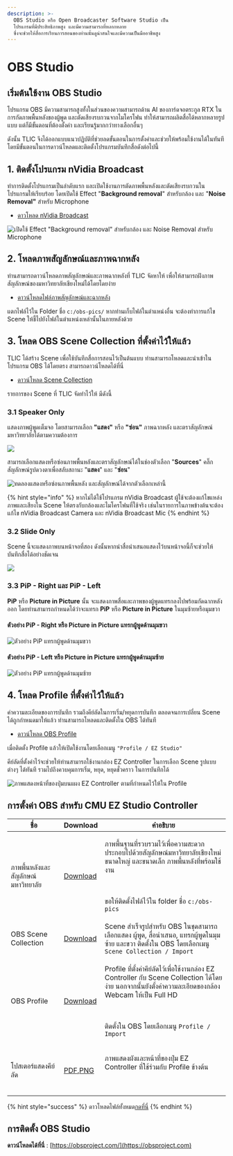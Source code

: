 ```yaml
---
description: >-
  OBS Studio หรือ Open Broadcaster Software Studio เป็น
  โปรแกรมที่มีประสิทธิภาพสูง และมีความสามารถที่หลากหลาย
  ซึ่งจะช่วยให้สื่อการเรียนการสอนของท่านนั้นดูน่าสนใจและมีความเป็นมืออาชีพสูง
---
```


# OBS Studio

## เริ่มต้นใช้งาน OBS Studio

&#x20;         โปรแกรม OBS มีความสามารถสูงทั้งในส่วนของความสามารถด้าน AI ของการ์ดจอตระกูล RTX ในการกัดภาพพื้นหลังของผู้พูด และตัดเสียงรบกวนจากไมโครโฟน  ทำให้สามารถผลิตสื่อได้หลากหลายรูปแบบ แต่ก็มีขั้นตอนที่ต้องตั้งค่า และเรียนรู้มากกว่าทางเลือกอื่นๆ &#x20;

&#x20;         ดังนั้น TLIC จึงได้ออกแบบแนวปฏิบัติที่ช่วยลดขั้นตอนในการตั้งค่าและช่วยให้พร้อมใช้งานได้ในทันที โดยมีขั้นตอนในการดาวน์โหลดและติดตั้งโปรแกรมบันทึกสื่อดังต่อไปนี้

## 1. ติดตั้งโปรแกรม nVidia Broadcast  <a href="#1-nvidia-broadcast" id="1-nvidia-broadcast"></a>

&#x20;         ทำการติดตั้งโปรแกรมเป็นลำดับแรก และเปิดใช้งานการตัดภาพพื้นหลังและตัดเสียงรบกวนในโปรแกรมให้เรียบร้อย โดยเปิดใช้ Effect "**Background removal**" สำหรับกล้อง และ "**Noise Removal"** สำหรับ Microphone

* [ดาวโหลด nVidia Broadcast](https://drive.google.com/drive/u/2/folders/1Yn0Lp0pvyA1u6dWYfmNOop2Uml6ARj6Q)

![เปิดใช้ Effect "Background removal" สำหรับกล้อง และ Noise Removal สำหรับ Microphone](https://gblobscdn.gitbook.com/assets%2F-MacQbJEhin4rokH3Cup%2F-Mb11GznRqeEU6YNCfJ6%2F-Mb196R\_9s-ua9mG\_y8R%2Fimage.png?alt=media\&token=5f7e7af3-16e8-4757-a617-d0847b11c8e6)

## 2. โหลดภาพสัญลักษณ์และภาพฉากหลัง <a href="#2" id="2"></a>

&#x20;         ท่านสามารถดาวน์โหลดภาพสัญลักษณ์และภาพฉากหลังที่ TLIC จัดหาให้ เพื่อให้สามารถฝังภาพสัญลักษณ์ของมหาวิทยาลัยเชียงใหม่ได้โดยโดยง่าย

* [ดาวน์โหลดไฟล์ภาพสัญลักษณ์และฉากหลัง](https://drive.google.com/drive/u/2/folders/1Yn0Lp0pvyA1u6dWYfmNOop2Uml6ARj6Qhttps://drive.google.com/drive/u/2/folders/1Yn0Lp0pvyA1u6dWYfmNOop2Uml6ARj6Q)

&#x20;         แตกไฟล์ไว้ใน Folder ชื่อ `c:/obs-pics/` หากท่านเก็บไฟล์ในตำแหน่งอื่น จะต้องทำการแก้ไข Scene ให้ชี้ไปยังไฟล์ในตำแหน่งเหล่านั้นในภายหลังด้วย

## 3. โหลด OBS Scene Collection ที่ตั้งค่าไว้ให้แล้ว <a href="#3-obs-scene-collection" id="3-obs-scene-collection"></a>

&#x20;         TLIC ได้สร้าง Scene เพื่อใช้บันทึกสื่อการสอนไว้เป็นต้นแบบ ท่านสามารถโหลดและนำเข้าในโปรแกรม OBS ได้โดยตรง สามารถดาวน์โหลดได้ที่นี่

* [ดาวน์โหลด Scene Collection](https://drive.google.com/drive/u/2/folders/1Yn0Lp0pvyA1u6dWYfmNOop2Uml6ARj6Qhttps://drive.google.com/drive/u/2/folders/1Yn0Lp0pvyA1u6dWYfmNOop2Uml6ARj6Qhttps://drive.google.com/drive/u/2/folders/1Yn0Lp0pvyA1u6dWYfmNOop2Uml6ARj6Q)

รายการของ Scene ที่ TLIC จัดทำไว้ให้ มีดังนี้

### 3.1 Speaker Only <a href="#3-1-speaker-only" id="3-1-speaker-only"></a>

&#x20;         แสดงภาพผู้พูดเต็มจอ โดยสามารถเลือก **"แสดง"** หรือ **"ซ่อน"** ภาพฉากหลัง และตราสัญลักษณ์มหาวิทยาลัยได้ตามความต้องการ

![](https://gblobscdn.gitbook.com/assets%2F-MacQbJEhin4rokH3Cup%2F-Mb11GznRqeEU6YNCfJ6%2F-Mb17aADETL0Q1x12NGm%2Fimage.png?alt=media\&token=bd8a1c35-c694-4263-b00a-c3f312fad088)

สามารถเลือกแสดงหรือซ่อนภาพพื้นหลังและตราสัญลักษณ์ได้ในช่องตัวเลือก "**Sources**" คลิ๊กสัญลักษณ์รูปดวงตาเพื่อสลับสถานะ "**แสดง**" และ "**ซ่อน**"

![ทดลองแสดงหรือซ่อนภาพพื้นหลัง และสัญลักษณ์ได้จากตัวเลือกเหล่านี้](https://gblobscdn.gitbook.com/assets%2F-MacQbJEhin4rokH3Cup%2F-Mb11GznRqeEU6YNCfJ6%2F-Mb17sgOT2jt9iEkaOzR%2Fimage.png?alt=media\&token=d7cc43c1-3897-40aa-99d9-027feadc5327)

{% hint style="info" %}
หากไม่ได้ใช้โปรแกรม nVidia Broadcast ผู้ใช้จะต้องแก้ไขแหล่งภาพและเสียงใน Scene ให้ตรงกับกล้องและไมโครโฟนที่ใช้จริง เช่นในรายการในภาพข้างต้นจะต้องแก้ไข nVidia Broadcast Camera และ nVidia Broadcast Mic&#x20;
{% endhint %}

### 3.2 Slide Only <a href="#3-2-slide-only" id="3-2-slide-only"></a>

&#x20;          Scene นี้จะแสดงภาพบนหน้าจอที่สอง ดังนั้นหากนำสื่อนำเสนอแสดงไว้บนหน้าจอนี้ก็จะช่วยให้บันทึกสื่อได้อย่างชัดเจน

![](https://gblobscdn.gitbook.com/assets%2F-MacQbJEhin4rokH3Cup%2F-Mb11GznRqeEU6YNCfJ6%2F-Mb16gyAG2aVPwW3o0im%2Fimage.png?alt=media\&token=201bd04c-aa78-4a5a-a507-4ebdffaa9630)

### 3.3 PiP - Right และ PiP - Left <a href="#3-3-pip-right-pip-left" id="3-3-pip-right-pip-left"></a>

&#x20;         **PiP** หรือ **Picture in Picture** นั้น จะแสดงภาพสื่อและภาพของผู้พูดแทรกลงไปพร้อมกัดฉากหลังออก โดยท่านสามารถกำหนดได้ว่าจะแทรก **PiP** หรือ **Picture in Picture** ในมุมซ้ายหรือมุมขวา&#x20;

#### ตัวอย่าง  PiP - Right หรือ **Picture in Picture** แทรกผู้พูดด้านมุมขวา

![ตัวอย่าง PiP แทรกผู้พูดด้านมุมขวา](https://gblobscdn.gitbook.com/assets%2F-MacQbJEhin4rokH3Cup%2F-Mb19JFcF2zQ-45d-mbE%2F-Mb19vyL8voQQPoYnGZT%2Fimage.png?alt=media\&token=a90e3041-d919-4eba-9ca7-da846a8a9a54)

#### ตัวอย่าง  PiP - Left หรือ **Picture in Picture** แทรกผู้พูดด้านมุมซ้าย

![ตัวอย่าง PiP แทรกผู้พูดด้านมุมซ้าย](https://gblobscdn.gitbook.com/assets%2F-MacQbJEhin4rokH3Cup%2F-Mb19JFcF2zQ-45d-mbE%2F-Mb1ADdbdhZFR8cR6xqg%2Fimage.png?alt=media\&token=12f51364-116a-4c09-af95-0a2bdd97baa7)

## 4. โหลด Profile ที่ตั้งค่าไว้ให้แล้ว <a href="#4-profile" id="4-profile"></a>

&#x20;         ค่าความละเอียดของการบันทึก รวมถึงคีย์ลัดในการเริ่ม/หยุดการบันทึก ตลอดจนการเปลี่ยน Scene ได้ถูกกำหนดมาให้แล้ว ท่านสามารถโหลดและติดตั้งใน OBS ได้ทันที

* [ดาวน์โหลด OBS Profile ](https://drive.google.com/drive/u/2/folders/1Yn0Lp0pvyA1u6dWYfmNOop2Uml6ARj6Q)

เมื่อติดตั้ง Profile แล้วให้เปิดใช้งานโดยเลือกเมนู `"Profile / EZ Studio"`

&#x20;         คีย์ลัดที่ตั้งค่าไว้จะช่วยให้ท่านสามารถใช้งานกล่อง EZ Controller ในการเลือก Scene รูปแบบต่างๆ ได้ทันที รวมไปถึงควบคุมการเริ่ม, หยุด, หยุดชั่วคราว ในการบันทึกได้

![ภาพแสดงหน้าที่ของปุ่มบนแผง EZ Controller ตามที่กำหนดไว้ให้ใน Profile](https://gblobscdn.gitbook.com/assets%2F-MacQbJEhin4rokH3Cup%2F-Mb1B61xAkZ\_u3NFpZm4%2F-Mb1DaL15vKIiaRm5bhf%2Fimage.png?alt=media\&token=1dfb3743-4d9d-40a2-b03b-9b534ada7330)

## การตั้งค่า OBS สำหรับ CMU EZ Studio Controller <a href="#obs-ez-studio" id="obs-ez-studio"></a>

| ชื่อ                               | Download                                                                                                                                                                                                                                                                                                                                                                                                                                                                                                                                                                                                                                                                                                                                                                                                                                                                                                                                                                                                                                                                                                              | คำอธิบาย                                                                                                                                                                                                                                |
| ---------------------------------- | --------------------------------------------------------------------------------------------------------------------------------------------------------------------------------------------------------------------------------------------------------------------------------------------------------------------------------------------------------------------------------------------------------------------------------------------------------------------------------------------------------------------------------------------------------------------------------------------------------------------------------------------------------------------------------------------------------------------------------------------------------------------------------------------------------------------------------------------------------------------------------------------------------------------------------------------------------------------------------------------------------------------------------------------------------------------------------------------------------------------- | --------------------------------------------------------------------------------------------------------------------------------------------------------------------------------------------------------------------------------------- |
| ภาพพื้นหลังและสัญลักษณ์มหาวิทยาลัย | [Download](https://o365cmu-my.sharepoint.com/personal/arnan\_s\_cmu\_ac\_th1/\_layouts/15/onedrive.aspx?id=%2Fpersonal%2Farnan%5Fs%5Fcmu%5Fac%5Fth1%2FDocuments%2FITSC%2FTLIC%2FEz%20Studio%2FOBS%20Settings%2Fobs%2Dpics%2Ezip\&parent=%2Fpersonal%2Farnan%5Fs%5Fcmu%5Fac%5Fth1%2FDocuments%2FITSC%2FTLIC%2FEz%20Studio%2FOBS%20Settings\&originalPath=aHR0cHM6Ly9vMzY1Y211LW15LnNoYXJlcG9pbnQuY29tLzp1Oi9nL3BlcnNvbmFsL2FybmFuX3NfY211X2FjX3RoMS9FY3Y2cG4yZExIbE9wQXJsQWYtMXJCY0JJc3FFVXJ6YklRZ2VtWW5VdDN3OU9nP3J0aW1lPTFWUmRkZzhyMlVn)                                                                                                                                                                                                                                                                                                                                                                                                                                                                                                                                                                             | <p>ภาพพื้นฐานที่รวบรวมไว้เพื่อความสะดวก ประกอบไปด้วยสัญลักษณ์มหาวิทยาลัยเชียงใหม่ ขนาดใหญ่ และขนาดเล็ก ภาพพื้นหลังที่พร้อมใช้งาน</p><p>​</p><p>ขอให้ติดตั้งไฟล์ไว้ใน folder ชื่อ <code>c:/obs-pics</code></p>                           |
| OBS Scene Collection               | [Download](https://o365cmu-my.sharepoint.com/personal/arnan\_s\_cmu\_ac\_th1/\_layouts/15/onedrive.aspx?id=%2Fpersonal%2Farnan%5Fs%5Fcmu%5Fac%5Fth1%2FDocuments%2FITSC%2FTLIC%2FEz%20Studio%2FOBS%20Settings%2FTLIC%5FEZ%5FStudio%2Ejson\&parent=%2Fpersonal%2Farnan%5Fs%5Fcmu%5Fac%5Fth1%2FDocuments%2FITSC%2FTLIC%2FEz%20Studio%2FOBS%20Settings\&originalPath=aHR0cHM6Ly9vMzY1Y211LW15LnNoYXJlcG9pbnQuY29tLzp1Oi9nL3BlcnNvbmFsL2FybmFuX3NfY211X2FjX3RoMS9FZWJhM21lTGJONUJwX3NTeWtzRGdmSUJhb19kWWJsS01IVkVYVG5MUVdnZi1BP3J0aW1lPTFIeXVTcFlwMlVn)                                                                                                                                                                                                                                                                                                                                                                                                                                                                                                                                                                    | Scene สำเร็จรูปสำหรับ OBS ในชุดสามารถเลือกแสดง ผู้พูด, สื่อนำเสนอ, แทรกผู้พูดในมุมซ้าย และขวา ติดตั้งใน OBS โดยเลือกเมนู `Scene Collection / Import`                                                                                    |
| OBS Profile                        | [Download](https://o365cmu-my.sharepoint.com/personal/arnan\_s\_cmu\_ac\_th1/\_layouts/15/onedrive.aspx?id=%2Fpersonal%2Farnan%5Fs%5Fcmu%5Fac%5Fth1%2FDocuments%2FITSC%2FTLIC%2FEz%20Studio%2FOBS%20Settings%2FEZ%5FStudio%5FProfile%2Ezip\&parent=%2Fpersonal%2Farnan%5Fs%5Fcmu%5Fac%5Fth1%2FDocuments%2FITSC%2FTLIC%2FEz%20Studio%2FOBS%20Settings\&originalPath=aHR0cHM6Ly9vMzY1Y211LW15LnNoYXJlcG9pbnQuY29tLzp1Oi9nL3BlcnNvbmFsL2FybmFuX3NfY211X2FjX3RoMS9FYlh2NFlpOUlzMVBvMzlyT2E1TWVTNEIwS2pQX2VLZ01vRVZtWGxudDNtZ2N3P3J0aW1lPUlIMTRVNVlwMlVn)                                                                                                                                                                                                                                                                                                                                                                                                                                                                                                                                                                  | <p>Profile ที่ตั้งค่าคีย์ลัดไว้เพื่อใช้งานกล่อง EZ Controller กับ Scene Collection ได้โดยง่าย นอกจากนั้นยังตั้งค่าความละเอียดของกล้อง Webcam ให้เป็น Full HD</p><p>​</p><p>ติดตั้งใน OBS โดยเลือกเมนู <code>Profile / Import</code></p> |
| โปสเตอร์แสดงคีย์ลัด                | [PDF](https://o365cmu-my.sharepoint.com/personal/arnan\_s\_cmu\_ac\_th1/\_layouts/15/onedrive.aspx?id=%2Fpersonal%2Farnan%5Fs%5Fcmu%5Fac%5Fth1%2FDocuments%2FITSC%2FTLIC%2FEz%20Studio%2FOBS%20Settings%2FEz%20Controller%20Key%20Mappings%2Epdf\&parent=%2Fpersonal%2Farnan%5Fs%5Fcmu%5Fac%5Fth1%2FDocuments%2FITSC%2FTLIC%2FEz%20Studio%2FOBS%20Settings\&originalPath=aHR0cHM6Ly9vMzY1Y211LW15LnNoYXJlcG9pbnQuY29tLzpiOi9nL3BlcnNvbmFsL2FybmFuX3NfY211X2FjX3RoMS9FWElMZlVvXzB0Qkx2LWNhZG5GNURvRUJib2VhSVNLTkNoNUNqOHZsWXpydFZBP3J0aW1lPUJMUnhYSllwMlVn),[PNG](https://o365cmu-my.sharepoint.com/personal/arnan\_s\_cmu\_ac\_th1/\_layouts/15/onedrive.aspx?id=%2Fpersonal%2Farnan%5Fs%5Fcmu%5Fac%5Fth1%2FDocuments%2FITSC%2FTLIC%2FEz%20Studio%2FOBS%20Settings%2Fez%20controller%20key%20mappings%2Epng\&parent=%2Fpersonal%2Farnan%5Fs%5Fcmu%5Fac%5Fth1%2FDocuments%2FITSC%2FTLIC%2FEz%20Studio%2FOBS%20Settings\&originalPath=aHR0cHM6Ly9vMzY1Y211LW15LnNoYXJlcG9pbnQuY29tLzppOi9nL3BlcnNvbmFsL2FybmFuX3NfY211X2FjX3RoMS9FZHpzWDVmX2ptUk1oTkV3VnRoOG1Zd0JSTWFiNUdVSktkSy02MUxSQWkyYTl3P3J0aW1lPXFMNDBaSllwMlVn) | <p>ภาพแสดงผังและหน้าที่ของปุ่ม EZ Controller ที่ใช้ร่วมกับ Profile ข้างต้น</p><p>​</p>                                                                                                                                                  |

{% hint style="success" %}
ดาวโหลดไฟล์ทั้งหมด[กดที่นี่](https://drive.google.com/drive/folders/1Yn0Lp0pvyA1u6dWYfmNOop2Uml6ARj6Q?usp=sharing)
{% endhint %}

## การติดตั้ง OBS Studio&#x20;

**ดาวน์โหลดได้ที่นี่** : [https://obsproject.com/](https://obsproject.com)
